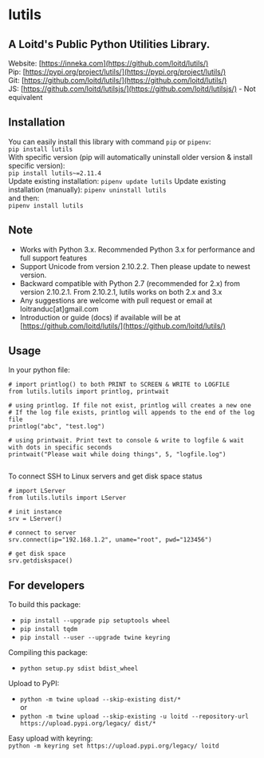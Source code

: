 # lutils
## A Loitd's Public Python Utilities Library. 
Website: [https://inneka.com](https://github.com/loitd/lutils/)  
Pip: [https://pypi.org/project/lutils/](https://pypi.org/project/lutils/)  
Git: [https://github.com/loitd/lutils/](https://github.com/loitd/lutils/)  
JS: [https://github.com/loitd/lutilsjs/](https://github.com/loitd/lutilsjs/) - Not equivalent  
## Installation
You can easily install this library with command `pip` or `pipenv`:  
`pip install lutils`  
With specific version (pip will automatically uninstall older version & install specific version):  
`pip install lutils~=2.11.4`  
Update existing installation:
`pipenv update lutils`
Update existing installation (manually):
`pipenv uninstall lutils`  
and then:  
`pipenv install lutils`  
## Note
- Works with Python 3.x. Recommended Python 3.x for performance and full support features
- Support Unicode from version 2.10.2.2. Then please update to newest version.
- Backward compatible with Python 2.7 (recommended for 2.x) from version 2.10.2.1. From 2.10.2.1, lutils works on both 2.x and 3.x
- Any suggestions are welcome with pull request or email at loitranduc[at]gmail.com
- Introduction or guide (docs) if available will be at [https://github.com/loitd/lutils/](https://github.com/loitd/lutils/)  
## Usage
In your python file:  
~~~
# import printlog() to both PRINT to SCREEN & WRITE to LOGFILE
from lutils.lutils import printlog, printwait

# using printlog. If file not exist, printlog will creates a new one
# If the log file exists, printlog will appends to the end of the log file
printlog("abc", "test.log")

# using printwait. Print text to console & write to logfile & wait with dots in specific seconds
printwait("Please wait while doing things", 5, "logfile.log")


~~~
To connect SSH to Linux servers and get disk space status
~~~
# import LServer
from lutils.lutils import LServer

# init instance
srv = LServer()

# connect to server
srv.connect(ip="192.168.1.2", uname="root", pwd="123456")

# get disk space
srv.getdiskspace()
~~~
## For developers
To build this package:  
* `pip install --upgrade pip setuptools wheel`
* `pip install tqdm`
* `pip install --user --upgrade twine keyring`  

Compiling this package:  
* `python setup.py sdist bdist_wheel`  

Upload to PyPI:  
* `python -m twine upload --skip-existing dist/*`  
or
* `python -m twine upload --skip-existing -u loitd --repository-url https://upload.pypi.org/legacy/ dist/*`  

Easy upload with keyring:  
`python -m keyring set https://upload.pypi.org/legacy/ loitd`
